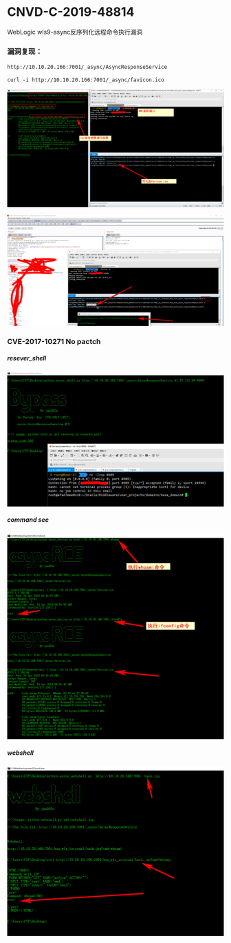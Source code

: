# CNVD-C-2019-48814
WebLogic wls9-async反序列化远程命令执行漏洞


### 漏洞复现：


```
http://10.10.20.166:7001/_async/AsyncResponseService
```

```
curl -i http://10.10.20.166:7001/_async/favicon.ico
```
![](./python.jpg)

![](./burpsuite.jpg)

###  CVE-2017-10271 No pactch

##### resever_shell
![](./reserve_shell.jpg)
##### command see
![](./command.jpg)
##### webshell
![](./webshell.jpg)

